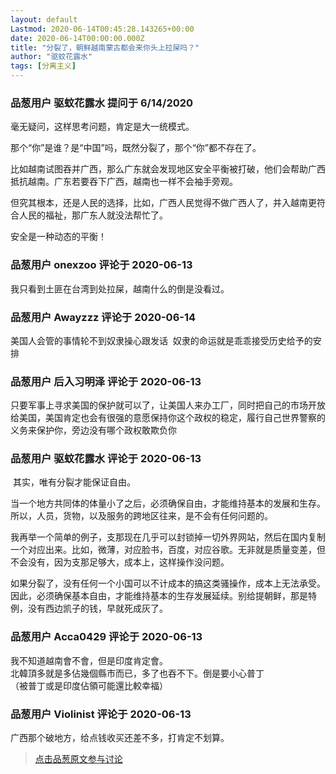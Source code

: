 ```yaml
---
layout: default
Lastmod: 2020-06-14T00:45:28.143265+00:00
date: 2020-06-14T00:00:00.000Z
title: "分裂了，朝鲜越南蒙古都会来你头上拉屎吗？"
author: "驱蚊花露水"
tags: [分离主义]
---
```



### 品葱用户 **驱蚊花露水** 提问于 6/14/2020
    
毫无疑问，这样思考问题，肯定是大一统模式。  
  
那个“你”是谁？是“中国”吗，既然分裂了，那个“你”都不存在了。  
  
比如越南试图吞并广西，那么广东就会发现地区安全平衡被打破，他们会帮助广西抵抗越南。广东若要吞下广西，越南也一样不会袖手旁观。  
  
但究其根本，还是人民的选择，比如，广西人民觉得不做广西人了，并入越南更符合人民的福祉，那广东人就没法帮忙了。  
  
安全是一种动态的平衡！
    
                

### 品葱用户 **onexzoo** 评论于 2020-06-13
        
我只看到土匪在台湾到处拉屎，越南什么的倒是没看过。
        
                

### 品葱用户 **Awayzzz** 评论于 2020-06-14
        
美国人会管的事情轮不到奴隶操心跟发话  奴隶的命运就是乖乖接受历史给予的安排
        
                

### 品葱用户 **后入习明泽** 评论于 2020-06-13
        
只要军事上寻求美国的保护就可以了，让美国人来办工厂，同时把自己的市场开放给美国，美国肯定也会有很强的意愿保持你这个政权的稳定，履行自己世界警察的义务来保护你，旁边没有哪个政权敢欺负你
        
                

### 品葱用户 **驱蚊花露水** 评论于 2020-06-13
        
 其实，唯有分裂才能保证自由。  
  
当一个地方共同体的体量小了之后，必须确保自由，才能维持基本的发展和生存。所以，人员，货物，以及服务的跨地区往来，是不会有任何问题的。  
  
我再举一个简单的例子，支那现在几乎可以封锁掉一切外界网站，然后在国内复制一个对应出来。比如，微薄，对应脸书，百度，对应谷歌。无非就是质量变差，但不会没有，因为支那足够大，成本上，这样操作没问题。  
  
如果分裂了，没有任何一个小国可以不计成本的搞这类骚操作，成本上无法承受。因此，必须确保基本自由，才能维持基本的生存发展延续。别给提朝鲜，那是特例，没有西边凯子的钱，早就死成灰了。
        
                

### 品葱用户 **Acca0429** 评论于 2020-06-13
        
我不知道越南會不會，但是印度肯定會。  
北韓頂多就是多佔幾個縣市而已，多了也吞不下。倒是要小心普丁  
（被普丁或是印度佔領可能還比較幸福）
        
                

### 品葱用户 **Violinist** 评论于 2020-06-13
        
广西那个破地方，给点钱收买还差不多，打肯定不划算。
        
                





> [点击品葱原文参与讨论](https://pincong.rocks/question/27236?warning)


